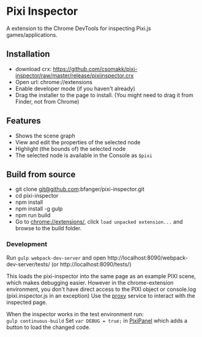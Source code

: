 # Pixi Inspector

A extension to the Chrome DevTools for inspecting Pixi.js games/applications.

## Installation

- download crx: https://github.com/csomakk/pixi-inspector/raw/master/release/pixiinspector.crx
- Open url: chrome://extensions
- Enable developer mode (if you haven't already)
- Drag the installer to the page to install. (You might need to drag it from Finder, not from Chrome)

## Features

* Shows the scene graph
* View and edit the properties of the selected node
* Highlight (the bounds of) the selected node
* The selected node is available in the Console as `$pixi`

## Build from source
 
* git clone git@github.com:bfanger/pixi-inspector.git
* cd pixi-inspector
* npm install
* npm install -g gulp
* npm run build
* Go to [chrome://extensions/](chrome://extensions/), click `load unpacked extension...` and browse to the build folder. 
 
### Development

Run `gulp webpack-dev-server` and open http://localhost:8090/webpack-dev-server/tests/ (or http://localhost:8090/tests/)

This loads the pixi-inspector into the same page as an example PIXI scene, which makes debugging easier. 
However in the chrome-extension environment, you don't have direct access to the PIXI object or console.log (pixi.inspector.js in an exception)
Use the [proxy](services/proxy.js) service to interact with the inspected page. 

When the inspector works in the test environment run:  
`gulp continuous-build`
Set `var DEBUG = true;` in [PixiPanel](components/PixiPanel.js) which adds a button to load the changed code.
